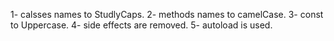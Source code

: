 1- calsses names to StudlyCaps.
2- methods names to camelCase.
3- const to Uppercase.
4- side effects are removed.
5- autoload is used.
